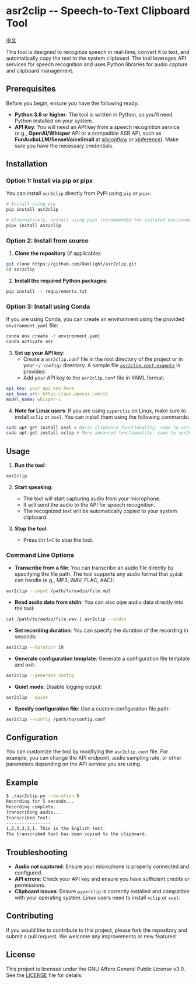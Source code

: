 # asr2clip -- Speech-to-Text Clipboard Tool

[中文](README_zh.md)

This tool is designed to recognize speech in real-time, convert it to text, and automatically copy the text to the system clipboard. The tool leverages API services for speech recognition and uses Python libraries for audio capture and clipboard management.

## Prerequisites

Before you begin, ensure you have the following ready:

- **Python 3.8 or higher**: The tool is written in Python, so you'll need Python installed on your system.
- **API Key**: You will need an API key from a speech recognition service (e.g., **OpenAI/Whisper** API or a compatible ASR API, such as **FunAudioLLM/SenseVoiceSmall** at [siliconflow](https://siliconflow.cn/) or [xinference](https://inference.readthedocs.io/en/latest/)). Make sure you have the necessary credentials.

## Installation

### Option 1: Install via pip or pipx

You can install `asr2clip` directly from PyPI using `pip` or `pipx`:

```bash
# Install using pip
pip install asr2clip

# Alternatively, install using pipx (recommended for isolated environments)
pipx install asr2clip
```

### Option 2: Install from source

1. **Clone the repository** (if applicable):

```bash
git clone https://github.com/Oaklight/asr2clip.git
cd asr2clip
```

2. **Install the required Python packages**:

```bash
pip install -r requirements.txt
```

### Option 3: Install using Conda

If you are using Conda, you can create an environment using the provided `environment.yaml` file:

```bash
conda env create -f environment.yaml
conda activate asr
```

3. **Set up your API key**:
   - Create a `asr2clip.conf` file in the root directory of the project or in your `~/.config/` directory. A sample file [`asr2clip.conf.example`](asr2clip.conf.example) is provided.
   - Add your API key to the `asr2clip.conf` file in YAML format:

```yaml
api_key: your_api_key_here
api_base_url: https://api.openai.com/v1
model_name: whisper-1
```

4. **Note for Linux users**:
If you are using `pyperclip` on Linux, make sure to install `xclip` or `xsel`. You can install them using the following commands:

```bash
sudo apt-get install xsel # Basic clipboard functionality, same to asr2clip
sudo apt-get install xclip # More advanced functionality, same to asr2clip
```

## Usage

1. **Run the tool**:

```bash
asr2clip
```

2. **Start speaking**:
   - The tool will start capturing audio from your microphone.
   - It will send the audio to the API for speech recognition.
   - The recognized text will be automatically copied to your system clipboard.

3. **Stop the tool**:
   - Press `Ctrl+C` to stop the tool.

### Command Line Options

- **Transcribe from a file**:
  You can transcribe an audio file directly by specifying the file path. The tool supports any audio format that `pydub` can handle (e.g., MP3, WAV, FLAC, AAC):

```bash
asr2clip --input /path/to/audio/file.mp3
```

- **Read audio data from stdin**:
  You can also pipe audio data directly into the tool:

```bash
cat /path/to/audio/file.wav | asr2clip --stdin
```

- **Set recording duration**:
  You can specify the duration of the recording in seconds:

```bash
asr2clip --duration 10
```

- **Generate configuration template**:
  Generate a configuration file template and exit:

```bash
asr2clip --generate_config
```

- **Quiet mode**:
  Disable logging output:

```bash
asr2clip --quiet
```

- **Specify configuration file**:
  Use a custom configuration file path:

```bash
asr2clip --config /path/to/config.conf
```

## Configuration

You can customize the tool by modifying the `asr2clip.conf` file. For example, you can change the API endpoint, audio sampling rate, or other parameters depending on the API service you are using.

## Example

```bash
$ ./asr2clip.py --duration 5
Recording for 5 seconds...
Recording complete.
Transcribing audio...
Transcribed Text:
-----------------
1,2,3,3,2,1. This is the English test.
The transcribed text has been copied to the clipboard.
```

## Troubleshooting

- **Audio not captured**: Ensure your microphone is properly connected and configured.
- **API errors**: Check your API key and ensure you have sufficient credits or permissions.
- **Clipboard issues**: Ensure `pyperclip` is correctly installed and compatible with your operating system. Linux users need to install `xclip` or `xsel`.

## Contributing

If you would like to contribute to this project, please fork the repository and submit a pull request. We welcome any improvements or new features!

## License

This project is licensed under the GNU Affero General Public License v3.0. See the [LICENSE](LICENSE) file for details.